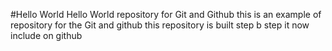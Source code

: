 #Hello World
Hello World repository for Git and Github
this is an example of repository for the Git and github
this repository is built step b step
it now include on github
